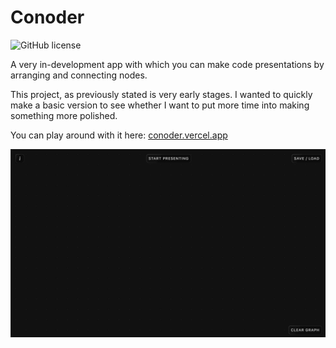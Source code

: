# Conoder
![GitHub license](https://img.shields.io/github/license/yet3/conoder?style=flat)

A very in-development app with which you can make code presentations by arranging and connecting nodes.

This project, as previously stated is very early stages. I wanted to quickly make a basic version to see whether I want to put more time into making something more polished.

You can play around with it here: [conoder.vercel.app](https://conoder.vercel.app/)

![App preview](./public/preview.gif)
